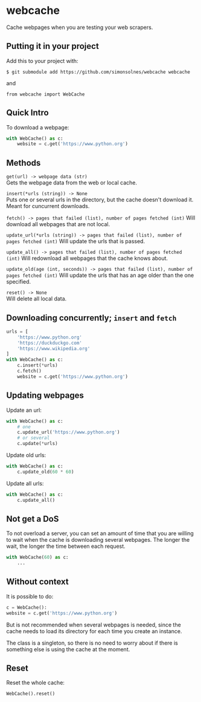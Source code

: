 # webcache
Cache webpages when you are testing your web scrapers.

## Putting it in your project
Add this to your project with:

`$ git submodule add https://github.com/simonsolnes/webcache webcache`

and

```python3
from webcache import WebCache
```

## Quick Intro


To download a webpage:
```python
with WebCache() as c:
	website = c.get('https://www.python.org')
```

## Methods

`get(url) -> webpage data (str)`  
Gets the webpage data from the web or local cache.

`insert(*urls (string)) -> None`  
Puts one or several urls in the directory, but the cache doesn't download it. Meant for cuncurrent downloads.

`fetch() -> pages that failed (list), number of pages fetched (int)` 
Will download all webpages that are not local.

`update_url(*urls (string)) -> pages that failed (list), number of pages fetched (int)` 
Will update the urls that is passed.

`update_all() -> pages that failed (list), number of pages fetched (int)` 
Will redownload all webpages that the cache knows about.

`update_old(age (int, seconds)) -> pages that failed (list), number of pages fetched (int)` 
Will update the urls that has an age older than the one specified.

`reset() -> None`  
Will delete all local data.


## Downloading concurrently; `insert` and `fetch`

```python
urls = [
	'https://www.python.org'
	'https://duckduckgo.com'
	'https://www.wikipedia.org'
]
with WebCache() as c:
	c.insert(*urls)
	c.fetch()
	website = c.get('https://www.python.org')
```

## Updating webpages

Update an url:
```python
with WebCache() as c:
	# one
	c.update_url('https://www.python.org')
	# or several
	c.update(*urls)
```

Update old urls:
```python
with WebCache() as c:
	c.update_old(60 * 60)
```

Update all urls:
```python
with WebCache() as c:
	c.update_all()
```

## Not get a DoS
To not overload a server, you can set an amount of time that you are willing to wait when the cache is downloading several webpages. The longer the wait, the longer the time between each request.

```python
with WebCache(60) as c:
	...
```

## Without context
It is possible to do:
```python
c = WebCache():
website = c.get('https://www.python.org')
```
But is not recommended when several webpages is needed, since the cache needs to load its directory for each time you create an instance.

The class is a singleton, so there is no need to worry about if there is something else is using the cache at the moment.

## Reset
Reset the whole cache:
```python
WebCache().reset()
```
